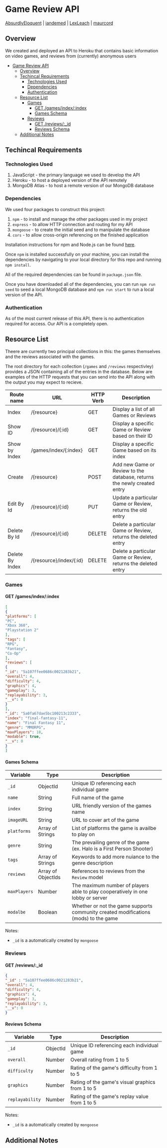 # Game Review API

[AbsurdlyEloquent](https://github.com/AbsurdlyEloquent) | [iandemed](https://github.com/iandemed) | [LexLeach](https://github.com/LexLeach) | [maurcord](https://github.com/maurcord)

## Overview

We created and deployed an API to Heroku that contains basic information on video games, and reviews from (currently) anonymous users

- [Game Review API](#game-review-api)
  - [Overview](#overview)
  - [Techincal Requirements](#techincal-requirements)
    - [Technologies Used](#technologies-used)
    - [Dependencies](#dependencies)
    - [Authentication](#authentication)
  - [Resource List](#resource-list)
    - [Games](#games)
      - [GET /games/index/:index](#get--games-index--index)
      - [Games Schema](#games-schema)
    - [Reviews](#reviews)
      - [GET /reviews/:\_id](#get--reviews----id)
      - [Reviews Schema](#reviews-schema)
  - [Additional Notes](#additional-notes)

## Techincal Requirements

### Technologies Used

1. JavaScript - the primary language we used to develop the API
2. Heroku - to host a deployed version of the API remotely
3. MongoDB Atlas - to host a remote version of our MongoDB database

### Dependencies

We used four packages to construct this project:

1. `npm` - to install and manage the other packages used in my project
2. `express` - to allow HTTP connection and routing for my API
3. `mongoose` - to create the initial seed and to manipulate the database
4. `cors` - to allow cross-origin referencing on the finished application

Installation instructions for npm and Node.js can be found [here](https://www.npmjs.com/get-npm).

Once `npm` is installed successfully on your machine, you can install the dependencies by navigating to your local directory for this repo and running `npm install`.

All of the required dependencies can be found in `package.json` file.

Once you have downloaded all of the dependencies, you can run `npm run seed` to seed a local MongoDB database and `npm run start` to run a local version of the API.

### Authentication

As of the most current release of this API, there is no authentication required for access. Our API is a completely open.

## Resource List

Theere are currently two principal collections in this: the games themselves and the reviews associated with the games.

The root directory for each collection (`/games` and `/reviews` respectivley) provides a JSON containing all of the entries in the database. Below are examples of the HTTP requests that you can send into the API along with the output you may expect to recieve.

| **Route name**  | **URL**                 | **HTTP Verb** | **Description**                                                         |
| --------------- | ----------------------- | ------------- | ----------------------------------------------------------------------- |
| Index           | /{resource}             | GET           | Display a list of all Games or Reviews                                  |
| Show ID         | /{resource}/{:id}       | GET           | Display a specific Game or Review based on their ID                     |
| Show by Index   | /games/index/{:index}   | GET           | Display a specific Game based on its index                              |
| Create          | /{resource}             | POST          | Add new Game or Review to the database, returns the newly created entry |
| Edit By Id      | /{resource}/{:id}       | PUT           | Update a particular Game or Review, returns the old entry               |
| Delete By Id    | /{resource}/{:id}       | DELETE        | Delete a particular Game or Review, returns the deleted entry           |
| Delete By Index | /{resource}/index/{:id} | DELETE        | Delete a particular Game or Review, returns the deleted entry           |

### Games

#### GET /games/index/:index

```JSON
[
{
"platforms": [
"PC",
"Xbox 360",
"Playstation 2"
],
"tags": [
"RPG",
"Fantasy",
"Co-Op"
],
"reviews": [
{
"_id": "5a107ffee0686c0021283b21",
"overall": 4,
"difficulty": 4,
"graphics": 4,
"gameplay": 3,
"replayability": 3,
"__v": 0
}
],
"_id": "5a0fa67dae5bc100213c2333",
"index": "final-fantasy-11",
"name": "Final Fantasy 11",
"genre": "MMORPG",
"maxPlayers": 18,
"modable": true,
"__v": 0
}
]
```

#### Games Schema

| **Variable** | **Type**           | **Description**                                                                     |
| ------------ | ------------------ | ----------------------------------------------------------------------------------- |
| `_id`        | ObjectId           | Unique ID referencing each individual game                                          |
| `name`       | String             | Full name of the game                                                               |
| `index`      | String             | URL friendly version of the games name                                              |
| `imageURL`   | String             | URL to cover art of the game                                                        |
| `platforms`  | Array of Strings   | List of platforms the game is availbe to play on                                    |
| `genre`      | String             | The prevailing genre of the game (ex. Halo is a First Person Shooter)               |
| `tags`       | Array of Strings   | Keywords to add more nuiance to the genre description                               |
| `reviews`    | Array of ObjectIds | References to reviews from the `Review` model                                       |
| `maxPlayers` | Number             | The maximum number of players able to play cooperatively in one lobby or server     |
| `modalbe`    | Boolean            | Whether or not the game supports community created modifications (mods) to the game |

Notes:

- `_id` is a automatically created by `mongoose`

### Reviews

#### GET /reviews/:\_id

```JSON
{
"_id" : "5a107ffee0686c0021283b21",
"overall": 4,
"difficulty": 4,
"graphics": 4,
"gameplay": 3,
"replayability": 3,
"__v": 0
}
```

#### Reviews Schema

| **Variable**    | **Type** | **Description**                                  |
| --------------- | -------- | ------------------------------------------------ |
| `_id`           | ObjectId | Unique ID referencing each individual game       |
| `overall`       | Number   | Overall rating from 1 to 5                       |
| `difficulty`    | Number   | Rating of the game's difficulty from 1 to 5      |
| `graphics`      | Number   | Rating of the game's visual graphics from 1 to 5 |
| `replayability` | Number   | Rating of the game's replay value from 1 to 5    |

Notes:

- `_id` is a automatically created by `mongoose`

## Additional Notes
